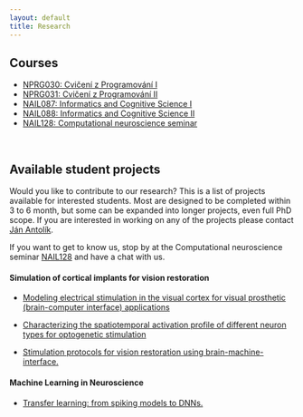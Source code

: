 ```yaml
---
layout: default
title: Research
---
```


## Courses

- <a href="./programovani1.html"><span>NPRG030: Cvičení z Programování I</span></a>
- <a href="./programovani2.html"><span>NPRG031: Cvičení z Programování II</span></a>
- <a href="./ikv1.html"><span>NAIL087: Informatics and Cognitive Science I</span></a>
- <a href="./ikv2.html"><span>NAIL088: Informatics and Cognitive Science II</span></a>
- <a href="./compneuroseminar.html"><span>NAIL128: Computational neuroscience seminar</span></a>
<br>

## Available student projects

Would you like to contribute to our research? This is a list of projects available for interested students.
Most are designed to be completed within 3 to 6 month, but some can be expanded into longer projects, even
full PhD scope. If you are interested in working on any of the projects please contact [Ján Antolík](antolikjan@gmail.com).

If you want to get to know us, stop by at the Computational neuroscience seminar [NAIL128](./compneuroseminar.html) and have a chat with us.


#### Simulation of cortical implants for vision restoration

- <a href="javascript:void(0)" onclick="$('#project_electric_stim').toggle();">Modeling electrical stimulation in the visual cortex for visual prosthetic (brain-computer interface) applications</a>  
   <small id="project_electric_stim" class="studentprojectlist" style="display: none;">
   Intracortical microstimulation (ICMS) describes the local stimulation of neurons in the cortex with penetrating electrodes. The technique enabled several breakthroughs in interfacing with the brain, among them the control of a cursor through neural activity in the motor cortex of a human patient and the visual perception of shapes in non-human primates. Only recently, a computational study presented a model unifying experimental observations how ICMS directly activates neurons in the close surrounding of the electrode: ICMS activates a sparse set of neurons around the electrode with the number of activated neurons in the sphere around the electrode tip decreasing over distance to the electrode. Yet, the way the brain responds to the direct activation of a set of neurons around the electrode with network activity (e.g. neural firing rates) remains poorly understood. The goal of this project is to implement an abstract model of ICMS for the our group's large-scale model of cat primary visual cortex. Utilizing this model to simulate ICMS in cat primary visual cortex, the spatial extent of the network response to the stimulation shall be compared to the one reported in experimental recordings from monkey and human cortex.
   </small>

- <a href="javascript:void(0)" onclick="$('#project_opto_inh_stim').toggle();">Characterizing the spatiotemporal activation profile of different neuron types for optogenetic stimulation</a>  
   <small id="project_opto_inh_stim" class="studentprojectlist" style="display: none;">
  New approaches to sensory prosthetics are being developed, wherby the cortex is stimulated via opto-genetic tools, which are being translated from mice to higher-order mammals including primates. However, it remains unclear how light activates optogenetically transfected neurons. We have recently developed computational simulations of how light propagates through neural tissue and how it activates a detailed morphological model of a V1 pyramidal (excitatory) neuron. It is of great interest to understand such light stimulation effects also in other morphological neural types, particularly in inhibitory neurons. In this project, the student will first learn to use the NEURON simulator and our existing simulation framework. In the following, they will integrate new single neuron models into the simulation framework and use them to simulate and analyze their neural activation through optogenetic stimulation.
</small>

- <a href="javascript:void(0)" onclick="$('#project10').toggle();">Stimulation protocols for vision restoration using brain-machine-interface.</a>  
   <small id="project10" class="studentprojectlist" style="display: none;">
  Recently we have applied the large-scale models developed in our team to the problem of cortical visual prosthesis. New approach to sensory prosthetics is being developed,
  wherby the the cortex is stimulated via opto-genetic tools, which are being translated from mice to higher-order mammals including primates. While all the technological components
  of the visual prosthesis are still under development, an important question remains open: how to stimulate the cortex to elicit percepts that are close to those due to the perception
  of the given stimulus under normal vision. This is where our large-scale modelling approach comes in. Using our V1 model simulations to test potenial stimulation strategies, we are
  making progress at answering this question. Currently, we have gained insights
  on how to eleicit simple canonical visual stimuli, specifically sinusoidal gratings. In the next step the student will be responsible for expanding the design and analysis to generic
  stimulation protocol capable of eliciting arbitrary visual stimuli. The current protocol can be straightforwardly expanded to this general case . The student't responsibility will be
  to implement this new stimulation protocol in our simulation framework, test the protocol in our model of V1, and implement and perform all the required analysis. Strong programming and
  analytical skills required. Knowledge of Python, computation neuroscience or neurobiology of visual system a plus.
  </small>


#### Machine Learning in Neuroscience


- <a href="javascript:void(0)" onclick="$('#project_transfer').toggle();">Transfer learning: from spiking models to DNNs.</a>  
   <small id="project_transfer" class="studentprojectlist" style="display: none;">
   We have recently showed that under the right circumstances, transfer learning, whereby we train a DNN model on a large synthetic dataset of image-response pairs generated by our large-scale
   biologically detailed [model](https://www.biorxiv.org/content/biorxiv/early/2019/02/20/416156.full.pdf)  of V1, and than fine tuning the DNN model on smaller dataset of experimental recordings
   from V1 neurons, greatly improves the prediction power of the resulting DNN model on biological data. In this project you will take a state-of-the-art DNN model for predicting response of V1
   neurons, pretrain it on our synthethic spiking model data, and then fine-tune it on recordings of macaque V1 neurons. You will analyse how the performance improves, or not, via the transfer 
   learning, and characterise what ratio of synthetic and real data is optimal.
   </small

- <a href="javascript:void(0)" onclick="$('#project_pytorchre').toggle();">Reimplement firing rate hebbian-driven development simulation framework in PyTorch</a>  
   <small id="project_pytorchre" class="studentprojectlist" style="display: none;">
   In [this paper](https://www.frontiersin.org/articles/10.3389/fncir.2017.00021/full) we have developed a simple [simulation environemnt](https://github.com/antolikjan/rate_model_framework) for simulating hebbian driven development of primary visual cortex. In this project, which is suitable for software project or bachelor thesis, your task will be to re-implement this simulation framework in PyTorch to speed up computations and allow integrating the V1 model with other modern DNN techniques. 
   </small

- <a href="javascript:void(0)" onclick="$('#project_bioconstr').toggle();">Capturing V1 spatio-temporal dynamics in deep neuralnetwork model</a>  
   <small id="project_bioconstr" class="studentprojectlist" style="display: none;">
   Application of deep neural networks to large datasets of neural data recorded in response to library of visual stimuly become the dominant method of unraveling the function of neurons in visual cortex. The standard approaches however (i) ignore known anatomical  structure of visual cortex, (ii) use purely feed-forward NN as opposed to the intrinsically recurrent biological networks, (iii) only capture the mean steady state response. To address this, in this project you will build a DNN model composed of multiple recurrent neural network stages, that will be constrained to follow various know anatomical structures, and train the resulting model on fine temporal  recordings of V1 responses to natural images. This project can be further extended to explore the possibility of pretraining the resulting model with contrastive unsupervised learning method recently used by [DiCarlo lab for training DNNs for modeling ventral visual pathway](https://www.biorxiv.org/content/10.1101/2023.05.18.541361v1).    
   </small

- <a href="javascript:void(0)" onclick="$('#project_decoding').toggle();">Novel DNN model for decoding visual stimuli from population recordings in primary visual cortex.</a>  
   <small id="project_decoding" class="studentprojectlist" style="display: none;">
   Recent years have witnessed a major breakthrough in DNN models ability to predict neural population activity of V1 neurons to novel visual stimuli. The inverse problem of predicting the natural image based on the activity it elicits in population of V1 neurons, however, remains much less studied, and consequently mastered. In this project the student will implement and test a novel DNN architecture designed to predict visual inputs from population activity of V1 neurons. {% comment %}  The key aspect of the model is a pre-processing stage that converts population activity of V1 neurons into n-dimansional matrix to which standard CNN architectures can be applied. The idea of the pre-processing stage is following. We will first train a forward model (from images to V1 activities). This will allows us to determine the position, phase and orientation of receptive fields of individual neurons. We will rasterized each of these three dimension (position, phase, orientation), leading to a coordinate system representable as 4D matrix (position has 2 dimension itself). The value at each coordinate (x,y,z,u) in the 3D matrix will be calculated as a weighted sum of the activities of neurons in the population, where  the weights are the distance of the preference vector of the given cell (its postion, orientation and phase preference) from the coodinates (x,y,z,u). {% endcomment %}
   </small>

- <a href="javascript:void(0)" onclick="$('#project_surr_mei').toggle();">Determining maximally exciting and suppressive surround stimuli in a spiking model of primary visual cortex.</a>  
   <small id="project_surr_mei" class="studentprojectlist" style="display: none;">
   Recently a novel method of  studying coding properties of neurons in the visual system has been developed [ref](https://www.nature.com/articles/s41593-019-0517-x).
   It is based on two steps. First a forward deep neural network model - a model that predicts responses on neurons to images - is trained on neural recordings. Next
   by applying backpropagation to the model while keeping its weights fixed, a maximally exciting image is determined. Even more recdntly, this methods has been extended
   to identify the maximally exciting and maximally inhibiting modulatory surround stimuli [ref](https://www.biorxiv.org/content/10.1101/2023.03.13.532473v1.full.pdf).
   We have recently constructed a detailed large-scale [model](https://www.biorxiv.org/content/biorxiv/early/2019/02/20/416156.full.pdf) of cat primary visual cortex (V1).
   In this project student will apply this new method to synthetic responses of neurons from our large-scale model of V1 to (a) determine wether our model conforms 
   to the aforemntioned recent experimental findings and (b) to obtain a mechanistic understanding how the discovered surround modulation effects emerge in cortical network.
   </small>


#### Spiking Network Models of Visual System

- <a href="javascript:void(0)" onclick="$('#modelsom').toggle();">Modeling different inhibitory neural types in large-scale spiking model of V1.</a>  
   <small id="modelsom" class="studentprojectlist" style="display: none;">
   The major inhibitory neuron sub-types (SOM,VIP and PV) were identified in mouse cortex. A major smaller evidence shows that such divsion exists also in cortex of higher mammals.
   Due to the lack of data our current large-scale model of cat V1 only considers a singe 'abstract' model of inhibitory neurons that simulates the average impact of these three sub-types.
   In this project you will take the know facts about the inhibitory neural sub-types in mouse and use them to simulate the potential impact of such subdivision on higher-mammalian cortex, using our V1 model. 
   </small>

- <a href="javascript:void(0)" onclick="$('#modelport').toggle();">Porting model of cortico-thalamic loop to latest version of Mozaik</a>  
   <small id="modelport" class="studentprojectlist" style="display: none;">
   This is an ideal introductory project to get acquainted with spiking neural networks, models of visual system, and our Mozaik simulation framework, and hence gateway to more advanced modelling projects. It is thus suitable as a volunteer project or bachelor thesis. The goal of the project is to take a model cortico-thalamic loop that was developed by a PhD student a while ago in a very old version of our simulator  environment [Mozaik](https://www.biorxiv.org/content/10.1101/2022.12.19.521069v1) and port it into the current version of the simulator. The main challange of the project will be to get acquinted with the simulator stack, understand the code of the model, and then once the porting is done, which in itself should be straighforwad, to repeat the series of virtual experiments undertaken in the linked original study and verify that all results still hold in the ported model version. 
   </small>

- <a href="javascript:void(0)" onclick="$('#asymmetric').toggle();">Asymmetric On & Off responses in Retina, LGN and V1.</a>  
   <small id="asymmetric" class="studentprojectlist" style="display: none;">
   ON and OFF pathways in the early visual system were long thought of as symmetric in their spatiotemporal properties. However, lately there has been a collection of studies in the retina ([Chichilnisky 2002](https://doi.org/10.1523/JNEUROSCI.22-07-02737.2002), [Ratliff 2010](https://www.pnas.org/doi/10.1073/pnas.1005846107), [Sneha 2018](https://www.jneurosci.org/content/38/45/9728)) and in the visual cortex ([Rahimi-Nasrabadi 2021](https://www.sciencedirect.com/science/article/pii/S221112472100005X)), which show significant differences between the two pathways, mirroring the statistical differences in natural scenes. The goal of the project will be to expand the current Retina/LGN/V1 model used by the CSNG lab to reflect these findings.
  </small>

- <a href="javascript:void(0)" onclick="$('#project_macaque').toggle();">Model of monkey visual system.</a>  
   <small id="project_macaque" class="studentprojectlist" style="display: none;">
  We have recently constructed a detailed large-scale [model](https://www.biorxiv.org/content/biorxiv/early/2019/02/20/416156.full.pdf) of cat primary visual cortex.
  Along with cat, macaque is the most common animal model in which vision in higher mammals is studied. Recently, a comprehensive
  dataset on macaque physiology and function has been [published](https://academic.oup.com/cercor/article-abstract/30/6/3483/5691251?redirectedFrom=fulltext). The goal of this project would be to utilize this new data and
  reparametrize the existing model of cat V1 to obtain analogouse model of macaque V1. Exploration of the implication of species differences
  on V1 processing is a possible future extension of the project.
  </small>

- <a href="javascript:void(0)" onclick="$('#project_unified').toggle();">Unified model of cat visual system.</a>  
   <small id="project_unified" class="studentprojectlist" style="display: none;">
  We have recently constructed a detailed large-scale [model](https://www.biorxiv.org/content/biorxiv/early/2019/02/20/416156.full.pdf) of cat primary visual cortex.
  Since, we have expanded the model in different directions in several followup studies: [addition of cortico-thalamic loop](http://www.theses.fr/2018USPCB083), [simulation of proshetic vision](https://www.nature.com/articles/s41598-021-88960-8) , and [exploration of conductance dynamics]().
  The goal of this project is to unify the existing models into single model instance and demonstrate that it can reproduce all the findings shown in the inidividual previous studies.
  </small>

- <a href="javascript:void(0)" onclick="$('#project_mozaik_ON_OFF').toggle();">OFF centred thalamic V1 convergence.</a>  
   <small id="project_mozaik_ON_OFF" class="studentprojectlist" style="display: none;">
  Recent [work](https://www.nature.com/articles/nature17936) by Alonso Lab has shown that thalamic ON and OFF afferents converging onto neurons in primary visual cortex
  have a very specific organization, which is OFF dominated, OFF centric and runs orthogonal to ocular dominance columns. Our current <a href="./research.html">large-scale integrative model </a>
  of V1 does not feature this specific organization of thalamo-cortical afferents. The goal of this project will be to integrate this specific thalamo-cortical convergence
  into the model, and then analyze the impact of this more specfific connectivity on the functional properties of the model.
  </small>


- <a href="javascript:void(0)" onclick="$('#project2').toggle();">Embedding of detailed compartmental neuron models into large-scale model of primary visual cortex.</a>  
   <small id="project2" class="studentprojectlist" style="display: none;">
  One of the ongoing projects in our group is development of <a href="./research.html">large-scale integrative model </a> of cat primary visual cortex (V1).
  This model is based on the <a href="http://www.scholarpedia.org/article/Adaptive_exponential_integrate-and-fire_model">Adaptive-Exponential Leaky Integrate and Fire</a>
  neuron model, which reduces biological neurons to a point process, ignoring
  its geometrical properties. In this project student will embed single compartmental model of V1 pyramidal neuron into the large scale point process
  simulation available in the group, and investigate the behavior of the added detailed neuron under the influence of the input coming from the large scale
  V1 simulation, focusing on properties influenced by the neuron's geometry.
  </small>


- <a href="javascript:void(0)" onclick="$('#project3').toggle();">Local-field potentials (LFP) in a large-scale model of cat primary visual cortex.</a>  
   <small id="project3" class="studentprojectlist" style="display: none;">
  One of the ongoing projects in our group is development of <a href="./research.html">large-scale integrative model </a> of cat primary visual cortex (V1).
  [LFP](https://en.wikipedia.org/wiki/Local_field_potential) is an electrophysiological signal generated by the summed electric current flowing from multiple
  nearby neurons within a small volume of nervous tissue. The goal of this project is to investigate the LFP signals that would be generated
  in our simulations of V1. The V1 model under investigation does not explicitly contain LFP signals, only the sub-threshold and spiking responses of
  individual neurons are available. Therefore one of previously proposed models
  of LFP signals such as [this one](https://github.com/INM-6/hybridLFPy) will be used to generate artifical LFP signals based on the outputs of the V1 simulation.
  This will be followed by thourough analysis of the resulting LFPs and results compared to previous findings, including recent data recorded at <a href="http://www.unic.cnrs-gif.fr/teams.html">UNIC</a> by the
  <a href="https://www.unic.cnrs-gif.fr/teams/Research%20group%20of%20Yves%20Fr%C3%A9gnac">Yves Frégnac group</a>.
  </small>

- <a href="javascript:void(0)" onclick="$('#project_tw').toggle();">Travelling waves.</a>  
   <small id="project_tw" class="studentprojectlist" style="display: none;">
  During spontaneous activity, mammalina cortex exhibits regular spontaneous emergence of waves of activity that travel across the cortical surface.
  Furthermore, spatially, these waves tend to be correlated with the functional organization across cortical surface. Such highly structured spontaneous
  activity, present even in low-level sensory cortical areas, has been hypothesized to be linked to such phenomena, as imagination, dreams, formation
  of long-term memory and other high-level cognitive phenomena. In this project student will explore the presence of such spontaneos waves in our comprehensive model
  of cat primary visual cortex. He/she will expand the <a href="https://github.com/antolikjan/mozaik">Mozaik</a> framework with the ability to record Local Field Potential
  type of signal. Perform experiments in which the waves will be recorded and will compare such in-silico generated data to in-vivo data from our international collaborators.
  </small>


#### Methods for analyzing experimental and simulated neural data

- <a href="javascript:void(0)" onclick="$('#project_s1').toggle();">Impact of traveling waves on decoding of functional cortical organisation from spontaneous activity.</a>  
   <small id="project_s1" class="studentprojectlist" style="display: none;">
   We have recently developed a method for decoding functional organisation, specifically orientation maps, from spontaneous population activity in primary visual cortex.
   Apart from teaching us about the nature of spontaneous activity in cortex, this is a crucial step for developing future visual neuro-prosthetic devices for vision restoration.
   In this method we used a PCA method to identify a low-dimensional subspace of the spontaneous population activity in which the orientation maps reside. Interestingly, these 
   were not the first 2 PCA components but components 3-5. But what do the first two components correspond to? Our hypothesis is that they correspond to large-scale, perhaps
   whole brain, spontaneous waves, that are know to be present. In this project you will test this hypothesis by analysing a unique state-of-the-art data from 10 Utah electrode
   arrays implanted accross V1,V2 and V4 of 2 macaque monkeys.
  </small>

- <a href="javascript:void(0)" onclick="$('#project5').toggle();">Relationship of traveling waves and oscillations in the cat primary visual cortex.</a>  
   <small id="project5" class="studentprojectlist" style="display: none;">
   Both traveling waves and oscillations have been observed in the primary visual cortex, but their relationship is unclear. The aim of the project is to   first detect traveling waves in electro-corticographic recordings from the primary visual cortex of a cat and subsequently to analyze the spectral properties of the signal during the ocurrence of traveling waves. The question whether traveling waves lead to an increase of power in the gamma frequency band is of particular interest.
  </small>

- <a href="javascript:void(0)" onclick="$('#project6').toggle();">Topological analysis of population activity in a large-scale V1 model.</a>  
   <small id="project6"  class="studentprojectlist" style="display: none;">
   Topological methods offer a promissing new direction in the analysis of neural data [[Saggar 2018](https://www.nature.com/articles/s41467-018-03664-4)]. It was previously reported that population activity in the primary visual cortex (V1) of macaque monkeys occupies a sphere [[Singh 2008](https://jov.arvojournals.org/article.aspx?articleid=2193262)]. The aim of this thesis is to replicate the study by Singh et al 2010 for population activity generated synthetically by a large-scale model of a cat V1 [[Antolík 2019](https://www.biorxiv.org/content/10.1101/416156v4)] and investigate robustness of the topological structure of the activity to parameter changes.
  </small>

- <a href="javascript:void(0)" onclick="$('#project8').toggle();">Fractal dimension of population activity in a large-scale V1 model.</a>  
   <small id="project8" class="studentprojectlist" style="display: none;">
   The activity elicited in the primary visual cortex (V1) by a visual stimulus may directly reflect its spatial properties such as the frequency of spatially periodic structure. The aim of this thesis is to measure the fractal dimension of activity patterns elicited in a large-scale V1 model [[Antolík 2019](https://www.biorxiv.org/content/10.1101/416156v4)] as a function of the stimulus. It would be particularly interesting to compare the topological properties of activity triggered by natural vs artificial stimuli such as drifting gratings typically used in experiments.
  </small>

#### Models of neural system development

- <a href="javascript:void(0)" onclick="$('#project_body').toggle();">Biologically plausible model of body representation development (collaboration with the robotics group of Matej Hoffman, CVUT).</a>  
   <small id="project_body" class="studentprojectlist" style="display: none;">
  This project is performed in tight collaboration with the robotics group of [Matej Hoffman](https://sites.google.com/site/matejhof/home).
  The goal of this project is to explain how body representations can be learned in humanoid robots during
  haptic self-exploration based on inputs provided by ‘artificial skin’ covering the robot’s body.
  We hypothesize that [our model of cortical development proposed](https://www.ncbi.nlm.nih.gov/pmc/articles/PMC3082289/pdf/fncom-05-00017.pdf)
  can aid this goal in following two ways:  (i) the model itself, when fed with the somatosensory data will form effective,
  biologically plausible representation of body surface, (ii) the novelty signal that can be straightforwardly
  obtained from the model can within the closed loop paradigm guide self-exploration behavior towards efficient
  exploration of the body space. The novelty signal is readily available in the model, as novel inputs are poorly
  represented by the evolving cortical representation and thus the input will have high distance from the most representative
  (close within input space) cortical neuron. Thus a simple winner-take-all mechanism at the cortical level, that outputs
  the distance between the input and the point in input space the winner neuron represents will yield effective novelty signal.
  The student will test these hypotheses in collaboration with the [Hoffman group](https://sites.google.com/site/matejhof/home) guided by following milestones. He/she will
  implement and validate the model of somatosensory map formation from artificial skin inputs, implement the novelty signal extraction
  mechanism, test its impact on map formation in closed-loop system, integrate the resulting model within the humanoid
  robotic system at Hoffman group, and perform experiments to confirm effectiveness of the model and search for bio-morphic
  correlates in the resulting behavior.
  </small>

- <a href="javascript:void(0)" onclick="$('#project_kaschube').toggle();">Development of long-range correlations in spontaneous activity.</a>  
   <small id="project_kaschube" class="studentprojectlist" style="display: none;">
  In a recent paper, [Smith et al.](Distributed network interactions and their emergence in developing neocortex) demonstrate that spontaneous activity 
  in early post-natal V1 in ferrets, before eye opening, is already highly structured with spontaneous spatial correlations that are linked to the
  orientation maps that develop few days later. Furthermore, it was shown, that no afferent input from thalamus (or retina) is needed for these
  structure in spontaneous activity to appear. The authors hypothesize, that local maxican-hat-like connectivity that is anysothropic is 
  sufficent for such correlation patterns to appear. In this project we will verify the hypothesis that the anaysothropy of local connections, which
  is questionable, is not neccesary if hebbian learning on the cortico-corticl synapses is assumed, and furthermore, such mechanisms can explain
  further development and refinenement of orientation maps. The goal of this project is to build a firing-rate model with hebbian-learning that 
  will demonstrate test this hypothesis.
  </small>

- <a href="javascript:void(0)" onclick="$('#project_dev_ON_OFF').toggle();">Reconciling activity driven development of orientation maps with ON/OFF V1 convergence.</a>  
   <small id="project_dev_ON_OFF" class="studentprojectlist" style="display: none;">
  During post-natal development, primary visual cortex undergoes remarkable functional organization resulting in expression
  of topologically smooth orientation map across it's surface. The most common type of explenation for this phenomena is activity based development,
  whereby internally generated or visually driven activity coupled with plasticity in the thalamo-cortical and corico-cortical pathway
  induces gradual establishment of the orientation maps. [LISSOM](http://ioam.github.io/topographica/Tutorials/GCAL_Tutorial.html) based familiy of models is an example of such activity + plasticity driven theoretical explanation of this phenomena.
  Recent [work](https://www.nature.com/articles/nature17936) by Alonso Lab has shown that thalamic ON and OFF afferents converging onto neurons in primary visual cortex
  have a very specific organization, which is OFF dominated, OFF centric and runs orthogonal to ocular dominance columns. The current activity driven models of V1 development
  cannot explain this specific organization of thalamo-cortical afferents. The goal of this project will be the expand these models to account for these new findings.
  </small>

- <a href="javascript:void(0)" onclick="$('#project1').toggle();">Unifying retinal mozaik model with activity based development.</a>  
   <small id="project1" class="studentprojectlist" style="display: none;">
  During post-natal development, primary visual cortex undergoes remarkable functional organization resulting - among others - in expression
  of topologically smooth orientation map across it's surface. The most common type of explenation for this phenomena is activity based development,
  whereby internally generated or visually driven activity coupled with plasticity in the thalamo-cortical and corico-cortical pathway
  induces gradual establishment of the orientation maps. [LISSOM](http://ioam.github.io/topographica/Tutorials/GCAL_Tutorial.html) based familiy of models is an example of such activity + plasticity driven models.
  An alternative explanation has been proposed by [Ringach](http://jn.physiology.org/content/92/1/468) (see also [this](http://www.nature.com/neuro/journal/v14/n7/full/nn.2824.html)) , in which the initial orientation maps are directly established by
  the very specific geometric properties of retinal ganglion cells RFs positions in visual space: [retinal mozaiks](http://labs.nri.ucsb.edu/reese/benjamin/PubsRetinalMosaics.html). However, this explanation
  can account only for initial very weak orientation maps, and low orienation selectivities of individual neurons in particular, and it is clear that
  the system has to undergo major further refinement in order to match the experimentally observed adult state. The goal of this project is to combine
  the two hypothesis of orientation map development and investigate their possible interactions.
  Specifically retinal mozaiks will be introduced into a LISSOM model, thus inducing the initial orientation maps based on Ringach et al. theory.
  This will be followed by simulation of the activity and plasticity driven development, which should lead to refinement of the intial maps.
  The correspondance between the initial retinal mozaik induced map with the final developed map will be assesed, and possible advantages of such
  dual orientation map development mechanism will be investigated.
  </small>

#### Software engineering projects

- <a href="javascript:void(0)" onclick="$('#mozaikdocker').toggle();">Mozaik dockerization.</a>  
   <small id="mozaikdocker" class="studentprojectlist" style="display: none;">
   [Mozaik](https://github.com/CSNG-MFF/mozaik) is an automated workflow for large-scale neural simulations. At the present moment, it relies on a range of packages, with a multi-step installation process. Being the basis of the majority of CSNG lab projects and publications, we would like to make the installation process easier, for easier replicability and adoption outside the CSNG lab. The project aims to dockerize Mozaik to simplify the installation process. 
  </small>

- <a href="javascript:void(0)" onclick="$('#mozaikparall').toggle();">Mozaik analysis parallelization.</a>  
   <small id="mozaikparall" class="studentprojectlist" style="display: none;">
   [Mozaik](https://github.com/CSNG-MFF/mozaik) is an automated workflow for large-scale neural simulations. At the present moment, it is using MPI parallel execution for running simulations, but not in data analysis, which can thus take a long time. The project aims to parallelize the Mozaik analysis codebase to remedy this issue.
  </small>

- <a href="javascript:void(0)" onclick="$('#project_software1').toggle();">Data-store module based on object oriented database for biological neural network simulator.</a>  
   <small id="project_software1" class="studentprojectlist" style="display: none;">
  <a href="https://github.com/antolikjan/mozaik">Mozaik</a> is a an automated workflow for large-scale neural simulations,
  with a highly modular architecture. One of the core Mozaik modules is a data-store, in which recordings from simulations richly
  annotated with metadata regarding experimental context are stored. Currently the data-store module is implemented as a
  database-like system based on [Neo](http://neuralensemble.org/neo/) library for internal representation of recorded data.
  The goal of this project is to develop an alternative data-store module based around dedicated key-value database such as
  [BerkelyDB](http://www.oracle.com/technetwork/database/database-technologies/berkeleydb/overview/index.html) or [CodernityDB](http://labs.codernity.com/codernitydb/).
  </small>

- <a href="javascript:void(0)" onclick="$('#project_software2').toggle();">A 3D model visualization of detailed spiking neural network models.</a>  
   <small id="project_software2"  class="studentprojectlist" style="display: none;">
  <a href="https://github.com/antolikjan/mozaik">Mozaik</a> is a an automated workflow for large-scale neural simulations.
  The [model of primary visual cortex](/research.html) developed in our lab, and implemented in Mozaik, has a complex connectivity structure.
  Although there are various tests that the connectivity has been realized as expected, currently, there is no easy way to
  visualize the network spatial structure and connectivity in [Mozaik](https://github.com/antolikjan/mozaik). The aim of this project is to develop a
  3D model visualization tool, for Mozaik, possibly building on existing tools such as [Moogli](http://moose.ncbs.res.in/moogli/), and [NeurAnim](http://software.incf.org/software/neuranim).
  </small>

- <a href="javascript:void(0)" onclick="$('#project_software3').toggle();">Sumatra integration with Mozaik.</a>  
   <small id="project_software3" class="studentprojectlist" style="display: none;">
  <a href="https://github.com/antolikjan/mozaik">Mozaik</a> is a an automated workflow for large-scale neural simulations.
  <a href="http://neuralensemble.org/sumatra/">Sumatra</a> is a tool for provenance tracking. Sumatra shares several features with Mozaik, but it also
  posses features that would enhance the Mozaik workflow. The goal of this project is to integrate Sumatra with Mozaik, and
  remove overlapping features from Mozaik and delegating them to Sumatra, in line with long term goal of outsourcing
  as much functionality from Mozaik to dedicated tools. This project is suitable for students with interest in Neuroinformatics
  and moderate skills in Python and versioning systems.
  </small>

- <a href="javascript:void(0)" onclick="$('#project_software4').toggle();">Parameter searches in Mozaik</a>  
   <small id="project_software4" class="studentprojectlist" style="display: none;">
  <a href="https://github.com/antolikjan/mozaik">Mozaik</a> is a an automated workflow for large-scale neural simulations. A common need in computational modeling is the need to
perform a parameter search of model paramaters to assess how it behaves under different parametrisations. The Mozaik framework currently possess a module for automating 
such parameter searches, but with number of important limitations. The goal of this project will be to improve the implementation of this module to surprass these limitations.
  </small>


#### Web development projects

- <a href="javascript:void(0)" onclick="$('#projectArkeia').toggle();">Arkheia update & expansion.</a>  
   <small id="projectArkeia" class="studentprojectlist" style="display: none;">
   Arkheia is an Angular-based data visualization tool used by much of the CSNG team to interpret simulation results, with a tech stack that needs updating. The project would consist of updating/rewriting Arkheia such that it would use an up-to-date tech stack, and potential expansion of Arkheia functionality.
  </small>

- <a href="javascript:void(0)" onclick="$('#project12').toggle();">Open Vision project.</a>  
   <small id="project12" class="studentprojectlist" style="display: none;">
  <a href="https://github.com/antolikjan/mozaik">Mozaik</a> is a an automated workflow for large-scale neural simulations. Inspired by the [OpenWorm](http://www.openworm.org)
  initiative, this project strives to bring neural based modelling of vision to the public. It will seek to engage the cognitive sciences enthusiast community into
  coordinate effort to build a comprehensive model of early and higher vision. We envision multiple phases of the project: <br>
  (1) Build a server running mozaik based V1 model and serve it on the new Open Vision website. The website will allow any member of public to submit a video and receive back the responses of selected model cells.<br>
  (2) Develop a web frontend to the Mozaik toolkit and use it to expand the Open Vision website to allow full configuration of the served model. Publish more models and experimental protocols already develop in our group. <br>
  (3) Expand upon 1 and 2 to build full open science platform similar to OpenWorm project, and build striving community around it.
  </small>

- <a href="javascript:void(0)" onclick="$('#project4').toggle();">Graphical user interface for biological neural network simulator.</a>  
   <small id="project4" class="studentprojectlist" style="display: none;">
  <a href="https://github.com/antolikjan/mozaik">Mozaik</a> is a an automated workflow for large-scale neural simulations.
  Mozaik automatically records data from simulations, annotates it with metadata regarding experimental context, and stores
  them in an internal data-store. An query based interface allows analysis and visualization modules to efficiently navigate
  through the stored data based on the attached metadata. Currently, Mozaik offers only programatic API to perform these interactions
  with data-store. The goal of this project would be to write a HTML based graphical user interface frontend, to the Mozaik data-store, that will
  allow users to conveniently and interactively navigate and select data from the data-store and subsequently execute on them anaysis and
  visualization routines from Mozaik libraries.  
   </small>

- <a href="javascript:void(0)" onclick="$('#project7').toggle();">Deployment of a biological neural network simulator on a HPC platrform.</a>  
   <small id="project7" class="studentprojectlist" style="display: none;">
  [Mozaik](https://github.com/antolikjan/mozaik) is a an automated workflow for large-scale neural simulations.
  Mozaik depends on a moderate software stack including [PyNN](http://neuralensemble.org/PyNN/) as a simulator independent
  model specification language, and [Nest](http://www.nest-initiative.org/) as the simulator of choice in our projects.
  Currently we deploy Mozaik (together with the software stack) on a local cluster, however already at this relatively
  small scale we are aware of number of inefficiencies in terms of its performance in the parallel environment. Furthermore, in future we would like
  to deploy Mozaik on a large-scale High Performance Computing (HPC) platform such as [ADA](http://www.idris.fr/ada/). The goal of this project is to test and optimize Mozaik and it's underlying
  software stack to run efficiently on the local cluster, and subsequently scale it up to a large-scale HPC platform.
  This project is suitable for students with experience and interest in parallel programming and HPC.
  </small>
